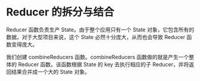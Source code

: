 # Reducer 的拆分与结合

Reducer 函数负责生产 State。由于整个应用只有一个 State 对象，它包含所有的数据，对于大型项目来说，这个 State 必然十分庞大，从而也会导致 Reducer 函数变得庞大。

我们创建 combineReducers 函数。combineReducers 函数做的就是产生一个整体的 Reducer 函数。该函数根据 State 的 key 去执行相应的子 Reducer，并将返回结果合并成一个大的 State 对象。